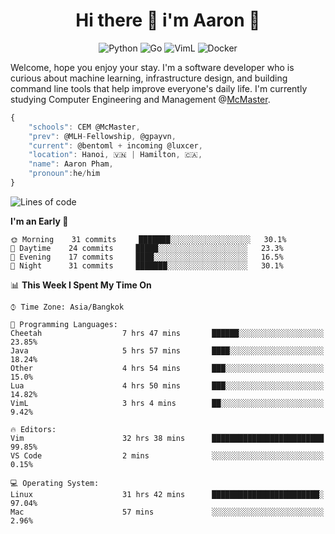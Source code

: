 <h1 align="center">Hi there 👋 i'm Aaron 🐍</h1>

<p align="center">
    <img alt="Python" src="https://img.shields.io/badge/-Python-blue?style=flat-square&logo=python&logoColor=white" />
    <img alt="Go" src="https://img.shields.io/badge/-Golang-46a2f1?style=flat-square&logo=go&logoColor=white" />
    <img alt="VimL" src="https://img.shields.io/badge/-VimL-66d124?style=flat-square&logo=vim&logoColor=white" />
    <img alt="Docker" src="https://img.shields.io/badge/-Docker-1bd7de?style=flat-square&logo=docker&logoColor=white" />
</p>

Welcome, hope you enjoy your stay. I'm a software developer who is curious about machine learning, infrastructure design, and building command line tools that help improve everyone's daily life. I'm currently studying Computer Engineering and Management @[McMaster](https://www.mcmaster.ca/).

```javascript
{
    "schools": CEM @McMaster,
    "prev": @MLH-Fellowship, @gpayvn,
    "current": @bentoml + incoming @luxcer,
    "location": Hanoi, 🇻🇳 | Hamilton, 🇨🇦,
    "name": Aaron Pham,
    "pronoun":he/him
}
```


<!--START_SECTION:waka-->
![Lines of code](https://img.shields.io/badge/From%20Hello%20World%20I%27ve%20Written-1.1%20million%20lines%20of%20code-blue)

**I'm an Early 🐤** 

```text
🌞 Morning    31 commits     ███████░░░░░░░░░░░░░░░░░░   30.1% 
🌆 Daytime    24 commits     █████░░░░░░░░░░░░░░░░░░░░   23.3% 
🌃 Evening    17 commits     ████░░░░░░░░░░░░░░░░░░░░░   16.5% 
🌙 Night      31 commits     ███████░░░░░░░░░░░░░░░░░░   30.1%

```


📊 **This Week I Spent My Time On** 

```text
⌚︎ Time Zone: Asia/Bangkok

💬 Programming Languages: 
Cheetah                  7 hrs 47 mins       ██████░░░░░░░░░░░░░░░░░░░   23.85% 
Java                     5 hrs 57 mins       ████░░░░░░░░░░░░░░░░░░░░░   18.24% 
Other                    4 hrs 54 mins       ███░░░░░░░░░░░░░░░░░░░░░░   15.0% 
Lua                      4 hrs 50 mins       ███░░░░░░░░░░░░░░░░░░░░░░   14.82% 
VimL                     3 hrs 4 mins        ██░░░░░░░░░░░░░░░░░░░░░░░   9.42%

🔥 Editors: 
Vim                      32 hrs 38 mins      █████████████████████████   99.85% 
VS Code                  2 mins              ░░░░░░░░░░░░░░░░░░░░░░░░░   0.15%

💻 Operating System: 
Linux                    31 hrs 42 mins      ████████████████████████░   97.04% 
Mac                      57 mins             ░░░░░░░░░░░░░░░░░░░░░░░░░   2.96%

```


<!--END_SECTION:waka-->

<!--
**aarnphm/aarnphm** is a ✨ _special_ ✨ repository because its `README.md` (this file) appears on your GitHub profile.

Here are some ideas to get you started:

- 🔭 I’m currently working on ...
- 🌱 I’m currently learning ...
- 👯 I’m looking to collaborate on ...
- 🤔 I’m looking for help with ...
- 💬 Ask me about ...
- 📫 How to reach me: ...
- 😄 Pronouns: ...
- ⚡ Fun fact: ...
-->
